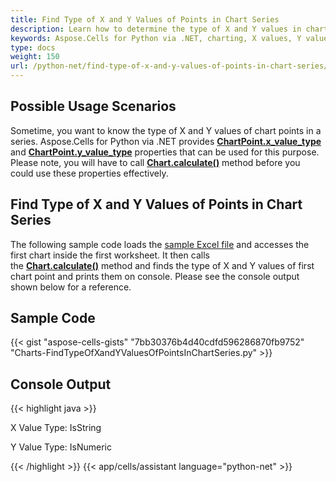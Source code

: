 ```yaml
---
title: Find Type of X and Y Values of Points in Chart Series
description: Learn how to determine the type of X and Y values in chart series points using Aspose.Cells for Python via .NET. Our guide will explain the different types of data values and show you how to access and work with them in your charts.
keywords: Aspose.Cells for Python via .NET, charting, X values, Y values, data types, access, work with, chart series.
type: docs
weight: 150
url: /python-net/find-type-of-x-and-y-values-of-points-in-chart-series/
---
```


## **Possible Usage Scenarios**
Sometime, you want to know the type of X and Y values of chart points in a series. Aspose.Cells for Python via .NET provides [**ChartPoint.x_value_type**](https://reference.aspose.com/cells/python-net/aspose.cells.charts/chartpoint/x_value_type/) and [**ChartPoint.y_value_type**](https://reference.aspose.com/cells/python-net/aspose.cells.charts/chartpoint/y_value_type/) properties that can be used for this purpose. Please note, you will have to call [**Chart.calculate()**](https://reference.aspose.com/cells/python-net/aspose.cells.charts/chart/calculate/#) method before you could use these properties effectively.

## **Find Type of X and Y Values of Points in Chart Series**
The following sample code loads the [sample Excel file](64716905.xlsx) and accesses the first chart inside the first worksheet. It then calls the [**Chart.calculate()**](https://reference.aspose.com/cells/python-net/aspose.cells.charts/chart/calculate/#) method and finds the type of X and Y values of first chart point and prints them on console. Please see the console output shown below for a reference.

## **Sample Code**
{{< gist "aspose-cells-gists" "7bb30376b4d40cdfd596286870fb9752" "Charts-FindTypeOfXandYValuesOfPointsInChartSeries.py" >}}

## **Console Output**

{{< highlight java >}}

 X Value Type: IsString

Y Value Type: IsNumeric

{{< /highlight >}}
{{< app/cells/assistant language="python-net" >}}